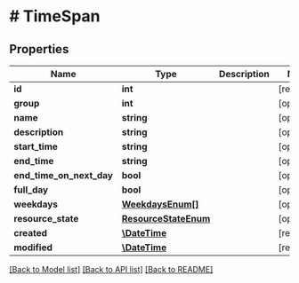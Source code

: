 # # TimeSpan

## Properties

Name | Type | Description | Notes
------------ | ------------- | ------------- | -------------
**id** | **int** |  | [readonly]
**group** | **int** |  | [optional]
**name** | **string** |  | [optional]
**description** | **string** |  | [optional]
**start_time** | **string** |  | [optional]
**end_time** | **string** |  | [optional]
**end_time_on_next_day** | **bool** |  | [optional]
**full_day** | **bool** |  | [optional]
**weekdays** | [**WeekdaysEnum[]**](WeekdaysEnum.md) |  | [optional]
**resource_state** | [**ResourceStateEnum**](ResourceStateEnum.md) |  | [optional]
**created** | [**\DateTime**](\DateTime.md) |  | [readonly]
**modified** | [**\DateTime**](\DateTime.md) |  | [readonly]

[[Back to Model list]](../../README.md#models) [[Back to API list]](../../README.md#endpoints) [[Back to README]](../../README.md)
